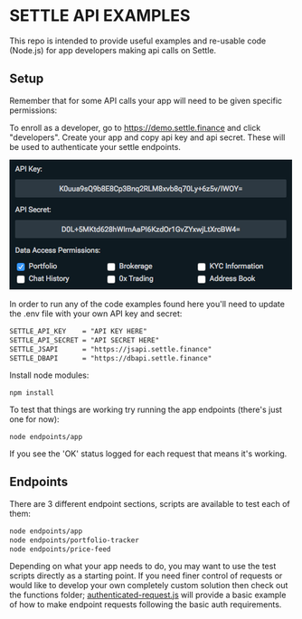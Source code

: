 # SETTLE API EXAMPLES
This repo is intended to provide useful examples and re-usable code (Node.js) for app developers making api calls on Settle.

## Setup
Remember that for some API calls your app will need to be given specific permissions:

To enroll as a developer, go to https://demo.settle.finance and click "developers". Create your app and copy api key and api secret. These will be used to authenticate your settle endpoints.

![Alt text](/docs/assets/img/app-permission.png?raw=true)

In order to run any of the code examples found here you'll need to update the .env file with your own API key and secret:
```
SETTLE_API_KEY    = "API KEY HERE"
SETTLE_API_SECRET = "API SECRET HERE"
SETTLE_JSAPI      = "https://jsapi.settle.finance"
SETTLE_DBAPI      = "https://dbapi.settle.finance"
```

Install node modules:
```
npm install
```

To test that things are working try running the app endpoints (there's just one for now):
```
node endpoints/app
```

If you see the 'OK' status logged for each request that means it's working.

## Endpoints
There are 3 different endpoint sections, scripts are available to test each of them:
```
node endpoints/app
node endpoints/portfolio-tracker
node endpoints/price-feed
```

Depending on what your app needs to do, you may want to use the test scripts directly as a starting point. If you need finer control of requests or would like to develop your own completely custom solution then check out the functions folder; [authenticated-request.js](https://github.com/SettleFinance/API-Example/blob/master/functions/authenticated-request.js) will provide a basic example of how to make endpoint requests following the basic auth requirements. 
